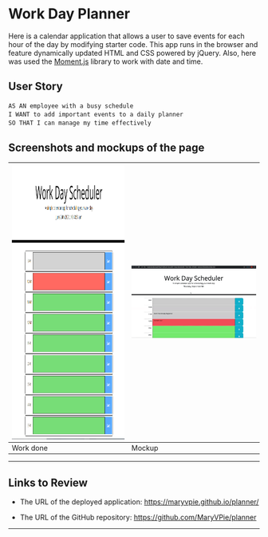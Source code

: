 # Work Day Planner

Here is a calendar application that allows a user to save events for each hour of the day by modifying starter code. This app runs in the browser and feature dynamically updated HTML and CSS powered by jQuery. Also, here was used the [Moment.js](https://momentjs.com/) library to work with date and time. 

## User Story

```md
AS AN employee with a busy schedule
I WANT to add important events to a daily planner
SO THAT I can manage my time effectively
```

## Screenshots and mockups of the page




|<img src="assets/planner.PNG" width="450" height="550" alt="Homepage"/>| ![A user clicks on slots on the color-coded calendar and edits the events.](./Assets/05-third-party-apis-homework-demo.gif)|
| --- | --- |
|  Work done | Mockup |

---



## Links to Review


* The URL of the deployed application: https://maryvpie.github.io/planner/

* The URL of the GitHub repository: https://github.com/MaryVPie/planner

- - -

